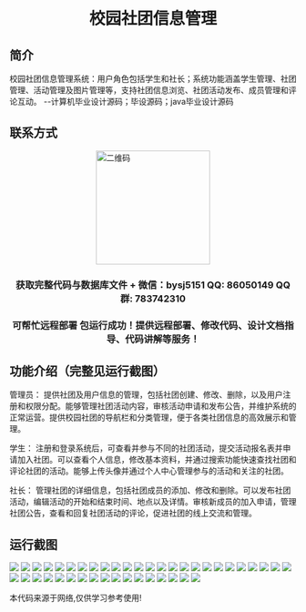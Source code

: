 <p><h1 align="center">校园社团信息管理</h1></p>

## 简介
校园社团信息管理系统：用户角色包括学生和社长；系统功能涵盖学生管理、社团管理、活动管理及图片管理等，支持社团信息浏览、社团活动发布、成员管理和评论互动。    --计算机毕业设计源码；毕设源码；java毕业设计源码


## 联系方式
<img src="https://bs-1329754181.cos.ap-shanghai.myqcloud.com/wx.jpg" alt="二维码" style="display: block; margin: 0 auto;" width="200px">
<p><h3 align="center">获取完整代码与数据库文件 + 微信：bysj5151 QQ: 86050149 QQ群: 783742310</h3></p>
<p><h3 align="center">可帮忙远程部署 包运行成功！提供远程部署、修改代码、设计文档指导、代码讲解等服务！</h3></p>

## 功能介绍（完整见运行截图）
管理员： 提供社团及用户信息的管理，包括社团创建、修改、删除，以及用户注册和权限分配。能够管理社团活动内容，审核活动申请和发布公告，并维护系统的正常运营。提供校园社团的导航栏和分类管理，便于各类社团信息的高效展示和管理。

学生： 注册和登录系统后，可查看并参与不同的社团活动，提交活动报名表并申请加入社团。可以查看个人信息，修改基本资料，并通过搜索功能快速查找社团和评论社团的活动。能够上传头像并通过个人中心管理参与的活动和关注的社团。

社长： 管理社团的详细信息，包括社团成员的添加、修改和删除。可以发布社团活动，编辑活动的开始和结束时间、地点以及详情。审核新成员的加入申请，管理社团公告，查看和回复社团活动的评论，促进社团的线上交流和管理。


## 运行截图
![](https://bs-1329754181.cos.ap-shanghai.myqcloud.com/spring/campusClubManagement/img/001.jpg)
![](https://bs-1329754181.cos.ap-shanghai.myqcloud.com/spring/campusClubManagement/img/002.jpg)
![](https://bs-1329754181.cos.ap-shanghai.myqcloud.com/spring/campusClubManagement/img/003.jpg)
![](https://bs-1329754181.cos.ap-shanghai.myqcloud.com/spring/campusClubManagement/img/004.jpg)
![](https://bs-1329754181.cos.ap-shanghai.myqcloud.com/spring/campusClubManagement/img/005.jpg)
![](https://bs-1329754181.cos.ap-shanghai.myqcloud.com/spring/campusClubManagement/img/006.jpg)
![](https://bs-1329754181.cos.ap-shanghai.myqcloud.com/spring/campusClubManagement/img/007.jpg)
![](https://bs-1329754181.cos.ap-shanghai.myqcloud.com/spring/campusClubManagement/img/008.jpg)
![](https://bs-1329754181.cos.ap-shanghai.myqcloud.com/spring/campusClubManagement/img/009.jpg)
![](https://bs-1329754181.cos.ap-shanghai.myqcloud.com/spring/campusClubManagement/img/010.jpg)
![](https://bs-1329754181.cos.ap-shanghai.myqcloud.com/spring/campusClubManagement/img/011.jpg)
![](https://bs-1329754181.cos.ap-shanghai.myqcloud.com/spring/campusClubManagement/img/012.jpg)
![](https://bs-1329754181.cos.ap-shanghai.myqcloud.com/spring/campusClubManagement/img/013.jpg)
![](https://bs-1329754181.cos.ap-shanghai.myqcloud.com/spring/campusClubManagement/img/014.jpg)
![](https://bs-1329754181.cos.ap-shanghai.myqcloud.com/spring/campusClubManagement/img/015.jpg)
![](https://bs-1329754181.cos.ap-shanghai.myqcloud.com/spring/campusClubManagement/img/016.jpg)
![](https://bs-1329754181.cos.ap-shanghai.myqcloud.com/spring/campusClubManagement/img/017.jpg)
![](https://bs-1329754181.cos.ap-shanghai.myqcloud.com/spring/campusClubManagement/img/018.jpg)
![](https://bs-1329754181.cos.ap-shanghai.myqcloud.com/spring/campusClubManagement/img/019.jpg)
![](https://bs-1329754181.cos.ap-shanghai.myqcloud.com/spring/campusClubManagement/img/020.jpg)
![](https://bs-1329754181.cos.ap-shanghai.myqcloud.com/spring/campusClubManagement/img/021.jpg)
![](https://bs-1329754181.cos.ap-shanghai.myqcloud.com/spring/campusClubManagement/img/022.jpg)
![](https://bs-1329754181.cos.ap-shanghai.myqcloud.com/spring/campusClubManagement/img/023.jpg)
![](https://bs-1329754181.cos.ap-shanghai.myqcloud.com/spring/campusClubManagement/img/024.jpg)
![](https://bs-1329754181.cos.ap-shanghai.myqcloud.com/spring/campusClubManagement/img/025.jpg)
![](https://bs-1329754181.cos.ap-shanghai.myqcloud.com/spring/campusClubManagement/img/026.jpg)
![](https://bs-1329754181.cos.ap-shanghai.myqcloud.com/spring/campusClubManagement/img/027.jpg)
![](https://bs-1329754181.cos.ap-shanghai.myqcloud.com/spring/campusClubManagement/img/028.jpg)
![](https://bs-1329754181.cos.ap-shanghai.myqcloud.com/spring/campusClubManagement/img/029.jpg)
![](https://bs-1329754181.cos.ap-shanghai.myqcloud.com/spring/campusClubManagement/img/030.jpg)
![](https://bs-1329754181.cos.ap-shanghai.myqcloud.com/spring/campusClubManagement/img/031.jpg)
![](https://bs-1329754181.cos.ap-shanghai.myqcloud.com/spring/campusClubManagement/img/032.jpg)
![](https://bs-1329754181.cos.ap-shanghai.myqcloud.com/spring/campusClubManagement/img/033.jpg)
![](https://bs-1329754181.cos.ap-shanghai.myqcloud.com/spring/campusClubManagement/img/034.jpg)
![](https://bs-1329754181.cos.ap-shanghai.myqcloud.com/spring/campusClubManagement/img/035.jpg)
![](https://bs-1329754181.cos.ap-shanghai.myqcloud.com/spring/campusClubManagement/img/036.jpg)
![](https://bs-1329754181.cos.ap-shanghai.myqcloud.com/spring/campusClubManagement/img/037.jpg)
![](https://bs-1329754181.cos.ap-shanghai.myqcloud.com/spring/campusClubManagement/img/038.jpg)
![](https://bs-1329754181.cos.ap-shanghai.myqcloud.com/spring/campusClubManagement/img/039.jpg)
![](https://bs-1329754181.cos.ap-shanghai.myqcloud.com/spring/campusClubManagement/img/040.jpg)
![](https://bs-1329754181.cos.ap-shanghai.myqcloud.com/spring/campusClubManagement/img/041.jpg)
![](https://bs-1329754181.cos.ap-shanghai.myqcloud.com/spring/campusClubManagement/img/042.jpg)

<p>本代码来源于网络,仅供学习参考使用!</p>
